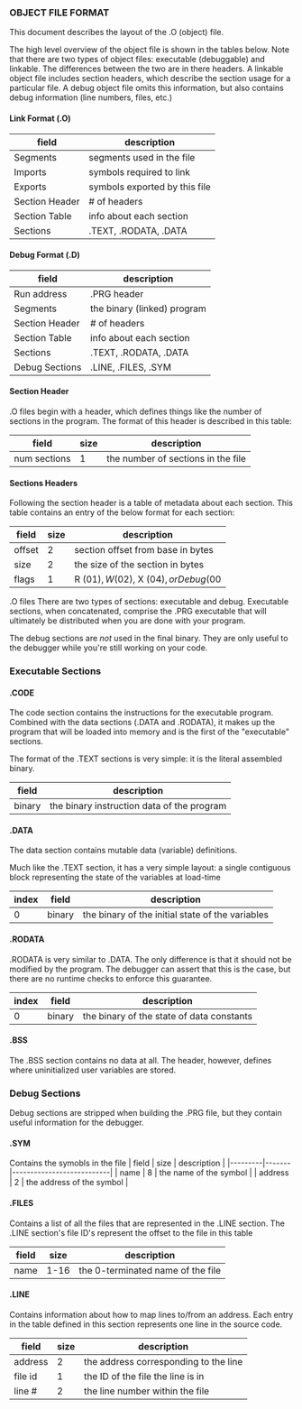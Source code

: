 ### OBJECT FILE FORMAT

This document describes the layout of the .O (object) file.

The high level overview of the object file is shown in the tables below.  Note
that there are two types of object files: executable (debuggable) and linkable.
The differences between the two are in there headers.  A linkable object file
includes section headers, which describe the section usage for a particular
file.  A debug object file omits this information, but also contains debug
information (line numbers, files, etc.)

#### Link Format (.O)
|  field         | description                   |
|----------------|-------------------------------|
| Segments       | segments used in the file     |
| Imports        | symbols required to link      |
| Exports        | symbols exported by this file |
| Section Header | # of headers                  |
| Section Table  | info about each section       |
| Sections       | .TEXT, .RODATA, .DATA         |

#### Debug Format (.D)
|  field         | description                 |
|----------------|-----------------------------|
| Run address    | .PRG header                 |
| Segments       | the binary (linked) program |
| Section Header | # of headers                |
| Section Table  | info about each section     |
| Sections       | .TEXT, .RODATA, .DATA       |
| Debug Sections | .LINE, .FILES, .SYM         |

#### Section Header
.O files begin with a header, which defines things like the number of
sections in the program.  The format of this header is described in this table:

| field        | size | description                        |
|--------------|------|------------------------------------|
| num sections |  1   | the number of sections in the file |

#### Sections Headers
Following the section header is a table of metadata about each section.
This table contains an entry of the below format for each section:

| field  | size |description                                |
|--------|------|-------------------------------------------|
| offset |   2  | section offset from base in bytes         |
| size   |   2  | the size of the section in bytes          |
| flags  |   1  | R ($01), W ($02), X ($04), or Debug ($00  |

.O files
There are two types of sections: executable and debug.  Executable
sections, when concatenated, comprise the .PRG executable that will
ultimately be distributed when you are done with your program.

The debug sections are _not_ used in the final binary.  They are
only useful to the debugger while you're still working on your code.

### Executable Sections

#### .CODE
The code section contains the instructions for the executable
program.  Combined with the data sections (.DATA and .RODATA), it makes
up the program that will be loaded into memory and is the first of the
"executable" sections.

The format of the .TEXT sections is very simple: it is the literal
assembled binary.

| field  |  description                                |
|--------|---------------------------------------------|
| binary | the binary instruction data of the program  |

#### .DATA
The data section contains mutable data (variable) definitions.

Much like the .TEXT section, it has a very simple layout: a single
contiguous block representing the state of the variables at load-time

| index | field  |  description                                     |
|-------|--------|--------------------------------------------------|
|   0   | binary | the binary of the initial state of the variables |

#### .RODATA
.RODATA is very similar to .DATA. The only difference is that it
should not be modified by the program.  The debugger can assert that
this is the case, but there are no runtime checks to enforce this
guarantee.

| index | field  |  description                                     |
|-------|--------|--------------------------------------------------|
|   0   | binary | the binary of the state of data constants        |

#### .BSS
The .BSS section contains no data at all. The header, however,
defines where uninitialized user variables are stored.

### Debug Sections

Debug sections are stripped when building the .PRG file, but they
contain useful information for the debugger.

#### .SYM
Contains the symobls in the file
|  field  | size  | description               |
|---------|-------|---------------------------|
|  name   |   8   | the name of the symbol    |
| address |   2   | the address of the symbol |

#### .FILES
Contains a list of all the files that are represented in the .LINE
section.  The .LINE section's file ID's represent the offset to
the file in this table

| field | size     |            description            |
|-------|----------|-----------------------------------|
| name  |  1-16    | the 0-terminated name of the file |

#### .LINE
Contains information about how to map lines to/from an address.
Each entry in the table defined in this section represents one line
in the source code.

|  field  | size | description
|---------|------|---------------------------------------|
| address |   2  | the address corresponding to the line |
| file id |   1  | the ID of the file the line is in     |
| line #  |   2  | the line number within the file       |
